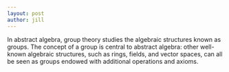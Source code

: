 ```yaml
---
layout: post
author: jill
---
```

In abstract algebra, group theory studies the algebraic structures known as groups. The concept of a group is central to abstract algebra: other well-known algebraic structures, such as rings, fields, and vector spaces, can all be seen as groups endowed with additional operations and axioms. 